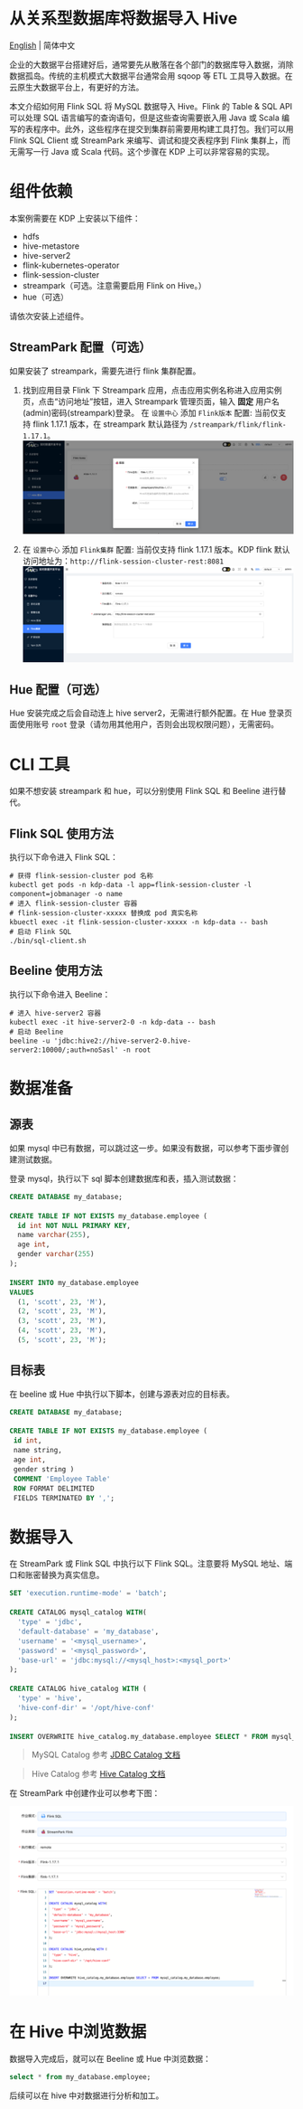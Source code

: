 # 从关系型数据库将数据导入 Hive

[English](../../en/user-tutorials/import-from-rbdms-to-hive.md) | 简体中文

企业的大数据平台搭建好后，通常要先从散落在各个部门的数据库导入数据，消除数据孤岛。传统的主机模式大数据平台通常会用 sqoop 等 ETL 工具导入数据。在云原生大数据平台上，有更好的方法。

本文介绍如何用 Flink SQL 将 MySQL 数据导入 Hive。Flink 的 Table & SQL API 可以处理 SQL 语言编写的查询语句，但是这些查询需要嵌入用 Java 或 Scala 编写的表程序中。此外，这些程序在提交到集群前需要用构建工具打包。我们可以用 Flink SQL Client 或 StreamPark 来编写、调试和提交表程序到 Flink 集群上，而无需写一行 Java 或 Scala 代码。这个步骤在 KDP 上可以非常容易的实现。

# 组件依赖

本案例需要在 KDP 上安装以下组件：

- hdfs
- hive-metastore
- hive-server2
- flink-kubernetes-operator
- flink-session-cluster
- streampark（可选。注意需要启用 Flink on Hive。）
- hue（可选）

请依次安装上述组件。

## StreamPark 配置（可选）

如果安装了 streampark，需要先进行 flink 集群配置。

1. 找到应用目录 Flink 下 Streampark 应用，点击应用实例名称进入应用实例页，点击“访问地址”按钮，进入 Streampark 管理页面，输入 **固定** 用户名(admin)密码(streampark)登录。
   在 `设置中心` 添加 `Flink版本` 配置: 当前仅支持 flink 1.17.1 版本，在 streampark 默认路径为 `/streampark/flink/flink-1.17.1`。
   ![img.png](./images/flink-streampark-flink-version.png)

2. 在 `设置中心` 添加 `Flink集群` 配置: 当前仅支持 flink 1.17.1 版本。KDP flink 默认访问地址为：`http://flink-session-cluster-rest:8081`
   ![img.png](./images/flink-streampark-flink-cluster.png)

## Hue 配置（可选）

Hue 安装完成之后会自动连上 hive server2，无需进行额外配置。在 Hue 登录页面使用账号 `root` 登录（请勿用其他用户，否则会出现权限问题），无需密码。

# CLI 工具

如果不想安装 streampark 和 hue，可以分别使用 Flink SQL 和 Beeline 进行替代。

## Flink SQL 使用方法

执行以下命令进入 Flink SQL：

```shell
# 获得 flink-session-cluster pod 名称
kubectl get pods -n kdp-data -l app=flink-session-cluster -l component=jobmanager -o name
# 进入 flink-session-cluster 容器
# flink-session-cluster-xxxxx 替换成 pod 真实名称
kbuectl exec -it flink-session-cluster-xxxxx -n kdp-data -- bash
# 启动 Flink SQL
./bin/sql-client.sh
```

## Beeline 使用方法

执行以下命令进入 Beeline：

```shell
# 进入 hive-server2 容器
kubectl exec -it hive-server2-0 -n kdp-data -- bash
# 启动 Beeline
beeline -u 'jdbc:hive2://hive-server2-0.hive-server2:10000/;auth=noSasl' -n root
```

# 数据准备

## 源表

如果 mysql 中已有数据，可以跳过这一步。如果没有数据，可以参考下面步骤创建测试数据。

登录 mysql，执行以下 sql 脚本创建数据库和表，插入测试数据：

```sql
CREATE DATABASE my_database;

CREATE TABLE IF NOT EXISTS my_database.employee (
  id int NOT NULL PRIMARY KEY,
  name varchar(255),
  age int,
  gender varchar(255)
);

INSERT INTO my_database.employee
VALUES
  (1, 'scott', 23, 'M'),
  (2, 'scott', 23, 'M'),
  (3, 'scott', 23, 'M'),
  (4, 'scott', 23, 'M'),
  (5, 'scott', 23, 'M');
```

## 目标表

在 beeline 或 Hue 中执行以下脚本，创建与源表对应的目标表。

```sql
CREATE DATABASE my_database;

CREATE TABLE IF NOT EXISTS my_database.employee (
 id int,
 name string,
 age int,
 gender string )
 COMMENT 'Employee Table'
 ROW FORMAT DELIMITED
 FIELDS TERMINATED BY ',';
```

# 数据导入

在 StreamPark 或 Flink SQL 中执行以下 Flink SQL。注意要将 MySQL 地址、端口和账密替换为真实信息。

```sql
SET 'execution.runtime-mode' = 'batch';

CREATE CATALOG mysql_catalog WITH(
  'type' = 'jdbc',
  'default-database' = 'my_database',
  'username' = '<mysql_username>',
  'password' = '<mysql_password>',
  'base-url' = 'jdbc:mysql://<mysql_host>:<mysql_port>'
);

CREATE CATALOG hive_catalog WITH (
  'type' = 'hive',
  'hive-conf-dir' = '/opt/hive-conf'
);

INSERT OVERWRITE hive_catalog.my_database.employee SELECT * FROM mysql_catalog.my_database.employee;
```

> MySQL Catalog 参考 [JDBC Catalog 文档](https://nightlies.apache.org/flink/flink-docs-release-1.17/zh/docs/connectors/table/jdbc/#jdbc-catalog-的使用)

> Hive Catalog 参考 [Hive Catalog 文档](https://nightlies.apache.org/flink/flink-docs-release-1.17/zh/docs/connectors/table/hive/overview/#连接到hive)

在 StreamPark 中创建作业可以参考下图：

![img.png](./images/flink-streampark-mysql-to-hive.png)

# 在 Hive 中浏览数据

数据导入完成后，就可以在 Beeline 或 Hue 中浏览数据：

```sql
select * from my_database.employee;
```

后续可以在 hive 中对数据进行分析和加工。
